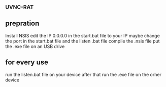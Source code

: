 ### UVNC-RAT

## prepration
Install NSIS
edit the IP 0.0.0.0 in the start.bat file to your IP
maybe change the port in the start.bat file and the listen .bat file
compile the .nsis file 
put the .exe file on an USB drive

## for every use
run the listen.bat file on your device
after that run the .exe file on the orher device
